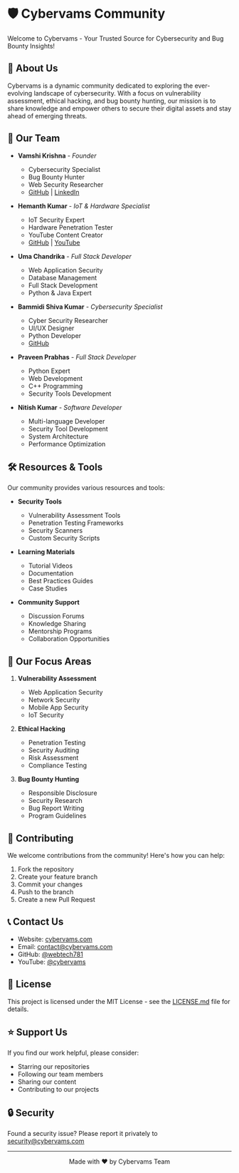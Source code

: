 # 🛡️ Cybervams Community

Welcome to Cybervams - Your Trusted Source for Cybersecurity and Bug Bounty Insights!

## 🚀 About Us

Cybervams is a dynamic community dedicated to exploring the ever-evolving landscape of cybersecurity. With a focus on vulnerability assessment, ethical hacking, and bug bounty hunting, our mission is to share knowledge and empower others to secure their digital assets and stay ahead of emerging threats.

## 👥 Our Team

- **Vamshi Krishna** - *Founder*
  - Cybersecurity Specialist
  - Bug Bounty Hunter
  - Web Security Researcher
  - [GitHub](https://github.com/webtech781) | [LinkedIn](https://www.linkedin.com/in/vamsikrishna781/)

- **Hemanth Kumar** - *IoT & Hardware Specialist*
  - IoT Security Expert
  - Hardware Penetration Tester
  - YouTube Content Creator
  - [GitHub](https://github.com/hemanthleo) | [YouTube](https://www.youtube.com/@HemanthLeo)

- **Uma Chandrika** - *Full Stack Developer*
  - Web Application Security
  - Database Management
  - Full Stack Development
  - Python & Java Expert

- **Bammidi Shiva Kumar** - *Cybersecurity Specialist*
  - Cyber Security Researcher
  - UI/UX Designer
  - Python Developer
  - [GitHub](https://github.com/Bammidishivakumar)

- **Praveen Prabhas** - *Full Stack Developer*
  - Python Expert
  - Web Development
  - C++ Programming
  - Security Tools Development

- **Nitish Kumar** - *Software Developer*
  - Multi-language Developer
  - Security Tool Development
  - System Architecture
  - Performance Optimization

## 🛠️ Resources & Tools

Our community provides various resources and tools:

- **Security Tools**
  - Vulnerability Assessment Tools
  - Penetration Testing Frameworks
  - Security Scanners
  - Custom Security Scripts

- **Learning Materials**
  - Tutorial Videos
  - Documentation
  - Best Practices Guides
  - Case Studies

- **Community Support**
  - Discussion Forums
  - Knowledge Sharing
  - Mentorship Programs
  - Collaboration Opportunities

## 🎯 Our Focus Areas

1. **Vulnerability Assessment**
   - Web Application Security
   - Network Security
   - Mobile App Security
   - IoT Security

2. **Ethical Hacking**
   - Penetration Testing
   - Security Auditing
   - Risk Assessment
   - Compliance Testing

3. **Bug Bounty Hunting**
   - Responsible Disclosure
   - Security Research
   - Bug Report Writing
   - Program Guidelines

## 🤝 Contributing

We welcome contributions from the community! Here's how you can help:

1. Fork the repository
2. Create your feature branch
3. Commit your changes
4. Push to the branch
5. Create a new Pull Request

## 📞 Contact Us

- Website: [cybervams.com](https://cybervams.com)
- Email: contact@cybervams.com
- GitHub: [@webtech781](https://github.com/webtech781)
- YouTube: [@cybervams](https://www.youtube.com/@cybervams)

## 📜 License

This project is licensed under the MIT License - see the [LICENSE.md](LICENSE.md) file for details.

## ⭐ Support Us

If you find our work helpful, please consider:
- Starring our repositories
- Following our team members
- Sharing our content
- Contributing to our projects

## 🔒 Security

Found a security issue? Please report it privately to security@cybervams.com

---

<p align="center">Made with ❤️ by Cybervams Team</p>
